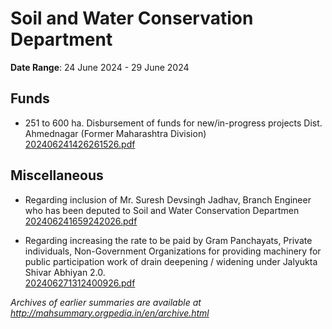 # Soil and Water Conservation Department

**Date Range**: 24 June 2024 - 29 June 2024


## Funds
- 251 to 600 ha. Disbursement of funds for new/in-progress projects Dist. Ahmednagar (Former Maharashtra Division)\
  [202406241426261526.pdf](https://gr.maharashtra.gov.in/Site/Upload/Government%20Resolutions/English/202406241426261526.pdf)

## Miscellaneous
- Regarding inclusion of Mr. Suresh Devsingh Jadhav, Branch Engineer who has been deputed to Soil and Water Conservation Departmen\
  [202406241659242026.pdf](https://gr.maharashtra.gov.in/Site/Upload/Government%20Resolutions/English/202406241659242026.pdf)

- Regarding increasing the rate to be paid by Gram Panchayats, Private individuals, Non-Government Organizations for providing machinery for public participation work of drain deepening / widening under Jalyukta Shivar Abhiyan 2.0.\
  [202406271312400926.pdf](https://gr.maharashtra.gov.in/Site/Upload/Government%20Resolutions/English/202406271312400926.pdf)


*Archives of earlier summaries are available at http://mahsummary.orgpedia.in/en/archive.html*